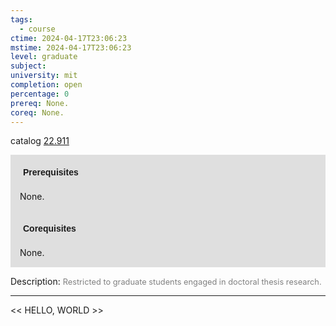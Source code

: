 ```yaml
---
tags:
  - course
ctime: 2024-04-17T23:06:23
mstime: 2024-04-17T23:06:23
level: graduate
subject: 
university: mit
completion: open
percentage: 0
prereq: None.
coreq: None.
---
```


catalog [22.911](http://student.mit.edu/catalog/m22c.html#22.911)

<span style="display: block; padding: 15px; background-color: rgb(100, 100, 100, 0.2);"><font id="m_prereq2777_0" style="display: block; font-family: Arial, sans-serif; font-weight: bold; padding: 5px">Prerequisites</font><br><span id="prereq2777_0">None.</span></span>
<span style="display: block; padding: 15px; background-color: rgb(100, 100, 100, 0.2);"><font id="m_coreq2777_0" style="display: block; font-family: Arial, sans-serif; font-weight: bold; padding: 5px">Corequisites</font><br><span id="coreq2777_0">None.</span></span>

<font style="">Description:</font>
<font style="color: grey; font-size: 0.8rem;">Restricted to graduate students engaged in doctoral thesis research.</font>



---

<< HELLO, WORLD >>
